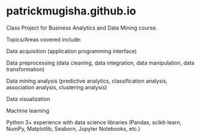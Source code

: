 # patrickmugisha.github.io
Class Project for Business Analytics and Data Mining course.

Topics/Areas covered include:

Data acquisition (application programming interface)

Data preprocessing (data cleaning, data integration, data manipulation, data transformation) 

Data mining analysis (predictive analytics, classification analysis, association analysis, clustering analysis) 

Data visualization 

Machine learning 

Python 3+ experience with data science libraries (Pandas, scikit-learn, NumPy, Matplotlib, Seaborn, Jupyter Notebooks, etc.)
